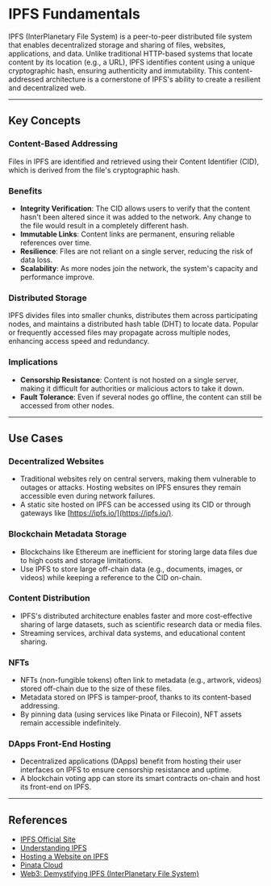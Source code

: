 # IPFS Fundamentals

IPFS (InterPlanetary File System) is a peer-to-peer distributed file system that enables decentralized storage and sharing of files, websites, applications, and data. Unlike traditional HTTP-based systems that locate content by its location (e.g., a URL), IPFS identifies content using a unique cryptographic hash, ensuring authenticity and immutability. This content-addressed architecture is a cornerstone of IPFS's ability to create a resilient and decentralized web.

---

## **Key Concepts**

### **Content-Based Addressing**  

Files in IPFS are identified and retrieved using their Content Identifier (CID), which is derived from the file's cryptographic hash.  

### **Benefits**  
  - **Integrity Verification**: The CID allows users to verify that the content hasn't been altered since it was added to the network. Any change to the file would result in a completely different hash.  
  - **Immutable Links**: Content links are permanent, ensuring reliable references over time.
  - **Resilience**: Files are not reliant on a single server, reducing the risk of data loss.  
  - **Scalability**: As more nodes join the network, the system's capacity and performance improve. 

### **Distributed Storage**  
  IPFS divides files into smaller chunks, distributes them across participating nodes, and maintains a distributed hash table (DHT) to locate data. Popular or frequently accessed files may propagate across multiple nodes, enhancing access speed and redundancy.   

### **Implications**
  - **Censorship Resistance**: Content is not hosted on a single server, making it difficult for authorities or malicious actors to take it down.  
  - **Fault Tolerance**: Even if several nodes go offline, the content can still be accessed from other nodes.  

---

## **Use Cases**

### **Decentralized Websites**  
- Traditional websites rely on central servers, making them vulnerable to outages or attacks. Hosting websites on IPFS ensures they remain accessible even during network failures.  
- A static site hosted on IPFS can be accessed using its CID or through gateways like [https://ipfs.io/](https://ipfs.io/).

### **Blockchain Metadata Storage**  
- Blockchains like Ethereum are inefficient for storing large data files due to high costs and storage limitations.  
- Use IPFS to store large off-chain data (e.g., documents, images, or videos) while keeping a reference to the CID on-chain.  

### **Content Distribution**  
- IPFS's distributed architecture enables faster and more cost-effective sharing of large datasets, such as scientific research data or media files.  
- Streaming services, archival data systems, and educational content sharing.  

### **NFTs**  
- NFTs (non-fungible tokens) often link to metadata (e.g., artwork, videos) stored off-chain due to the size of these files.  
- Metadata stored on IPFS is tamper-proof, thanks to its content-based addressing.  
- By pinning data (using services like Pinata or Filecoin), NFT assets remain accessible indefinitely.  

### **DApps Front-End Hosting**  
- Decentralized applications (DApps) benefit from hosting their user interfaces on IPFS to ensure censorship resistance and uptime.  
- A blockchain voting app can store its smart contracts on-chain and host its front-end on IPFS.  

---

## References

- [IPFS Official Site](https://ipfs.io/)  
- [Understanding IPFS](https://docs.ipfs.io/concepts/what-is-ipfs/)  
- [Hosting a Website on IPFS](https://docs.ipfs.io/how-to/host-single-page-site/)  
- [Pinata Cloud](https://pinata.cloud/) 
- [Web3: Demystifying IPFS (InterPlanetary File System)](https://medium.com/novai-blockchain-101/web3-demystifying-ipfs-interplanetary-file-system-2f26bebd9a71)  

